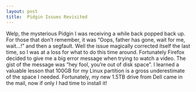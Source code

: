 ```yaml
---
layout: post
title:  Pidgin Issues Revisited
---
```


Welp, the mysterious Pidgin I was receiving a while back popped back up. For those that don’t remember, it was “Oops, father has gone, wait for me, wait…!” and then a segfault. Well the issue magically corrected itself the last time, so I was at a loss for what to do this time around. Fortunately Firefox decided to give me a big error message when trying to watch a video. The gist of the message was “hey fool, you’re out of disk space”. I learned a valuable lesson that 100GB for my Linux partition is a gross underestimate of the space I needed. Fortunately, my new 1.5TB drive from Dell came in the mail, now if only I had time to install it!
